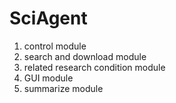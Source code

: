 # SciAgent
1. control module
2. search and download module
3. related research condition module
4. GUI module
5. summarize module
